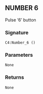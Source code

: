 ## NUMBER 6

Pulse ‘6’ button


###  Signature

`C4:Number_6 ()`


### Parameters

`None`


### Returns

`None`